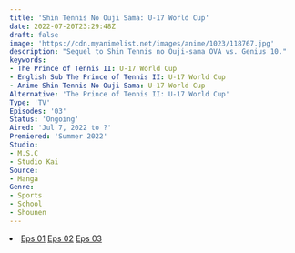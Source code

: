 ```yaml
---
title: 'Shin Tennis No Ouji Sama: U-17 World Cup'
date: 2022-07-20T23:29:48Z
draft: false
image: 'https://cdn.myanimelist.net/images/anime/1023/118767.jpg'
description: "Sequel to Shin Tennis no Ouji-sama OVA vs. Genius 10."
keywords:
- The Prince of Tennis II: U-17 World Cup
- English Sub The Prince of Tennis II: U-17 World Cup
- Anime Shin Tennis No Ouji Sama: U-17 World Cup
Alternative: 'The Prince of Tennis II: U-17 World Cup'
Type: 'TV'
Episodes: '03'
Status: 'Ongoing'
Aired: 'Jul 7, 2022 to ?'
Premiered: 'Summer 2022'
Studio:
- M.S.C
- Studio Kai
Source:
- Manga
Genre:
- Sports
- School
- Shounen
---
```


<div class="bc-1 d-g p-5">
<li class="d-g gg-5 gtc-e">
  <a id="allvideo" href="#" data-video="//embed.hugonime.repl.co/videokf.php?id=ShinTennisNoOujisama/Shin Tennis No Ouji-Sama - U-17 World Cup - 01" rel=nofollow">Eps 01</a>
  <a id="allvideo" href="#" data-video="//embed.hugonime.repl.co/videokf.php?id=ShinTennisNoOujisama/Shin Tennis No Ouji-Sama - U-17 World Cup - 02" rel=nofollow">Eps 02</a>
  <a id="allvideo" href="#" data-video="//embed.hugonime.repl.co/videokf.php?id=ShinTennisNoOujisama/Shin Tennis No Ouji-Sama - U-17 World Cup - 03" rel=nofollow">Eps 03</a>
</li>
</div>